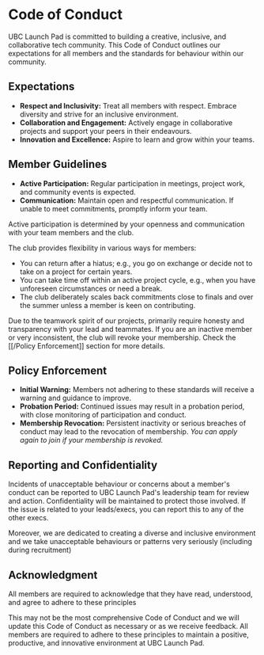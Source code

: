# Code of Conduct

UBC Launch Pad is committed to building a creative, inclusive, and collaborative tech community. This Code of Conduct outlines our expectations for all members and the standards for behaviour within our community.

## Expectations

- **Respect and Inclusivity:** Treat all members with respect. Embrace diversity and strive for an inclusive environment.
- **Collaboration and Engagement:** Actively engage in collaborative projects and support your peers in their endeavours.
- **Innovation and Excellence:** Aspire to learn and grow within your teams.

## Member Guidelines

- **Active Participation:** Regular participation in meetings, project work, and community events is expected.
- **Communication:** Maintain open and respectful communication. If unable to meet commitments, promptly inform your team.
  
Active participation is determined by your openness and communication with your team members and the club.

The club provides flexibility in various ways for members:

- You can return after a hiatus; e.g., you go on exchange or decide not to take on a project for certain years.
- You can take time off within an active project cycle, e.g., when you have unforeseen circumstances or need a break.
- The club deliberately scales back commitments close to finals and over the summer unless a member is keen on contributing.

Due to the teamwork spirit of our projects, primarily require honesty and transparency with your lead and teammates. If you are an inactive member or very inconsistent, the club will revoke your membership. Check the [[/Policy Enforcement]] section for more details.

## Policy Enforcement

- **Initial Warning:** Members not adhering to these standards will receive a warning and guidance to improve.
- **Probation Period:** Continued issues may result in a probation period, with close monitoring of participation and conduct.
- **Membership Revocation:** Persistent inactivity or serious breaches of conduct may lead to the revocation of membership. *You can apply again to join if your membership is revoked.*

## Reporting and Confidentiality

Incidents of unacceptable behaviour or concerns about a member's conduct can be reported to UBC Launch Pad's leadership team for review and action. Confidentiality will be maintained to protect those involved. If the issue is related to your leads/execs, you can report this to any of the other execs.

Moreover, we are dedicated to creating a diverse and inclusive environment and we take unacceptable behaviours or patterns very seriously (including during recruitment)

## Acknowledgment

All members are required to acknowledge that they have read, understood, and agree to adhere to these principles

This may not be the most comprehensive Code of Conduct and we will update this Code of Conduct as necessary or as we receive feedback. All members are required to adhere to these principles to maintain a positive, productive, and innovative environment at UBC Launch Pad.
